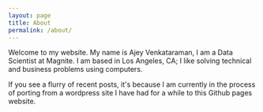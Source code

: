 ```yaml
---
layout: page
title: About
permalink: /about/
---
```


Welcome to my website. My name is Ajey Venkataraman, I am a Data Scientist at Magnite. I am based in Los Angeles, CA; I like solving technical and business problems using computers.

If you see a flurry of recent posts, it's because I am currently in the process of porting from a wordpress site I have had for a while to this Github pages website. 

